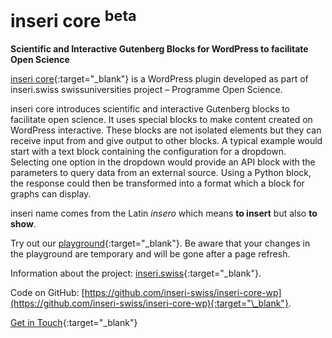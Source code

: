 # inseri core <sup>beta</sub>

**Scientific and Interactive Gutenberg Blocks for WordPress to facilitate Open Science**

[inseri core](https://wordpress.org/plugins/inseri-core/){:target="\_blank"} is a WordPress plugin developed as part of inseri.swiss swissuniversities project – Programme Open Science.

inseri core introduces scientific and interactive Gutenberg blocks to facilitate open science.
It uses special blocks to make content created on WordPress interactive.
These blocks are not isolated elements but they can receive input from and give output to other blocks.
A typical example would start with a text block containing the configuration for a dropdown.
Selecting one option in the dropdown would provide an API block with the parameters to query data from an external source.
Using a Python block, the response could then be transformed into a format which a block for graphs can display.

inseri name comes from the Latin _insero_ which means **to insert** but also **to show**.

Try out our [playground](https://playground.inseri.swiss/){:target="\_blank"}. Be aware that your changes in the playground are temporary and will be gone after a page refresh.

Information about the project: [inseri.swiss](https://inseri.swiss){:target="\_blank"}.

Code on GitHub: [https://github.com/inseri-swiss/inseri-core-wp](https://github.com/inseri-swiss/inseri-core-wp){:target="\_blank"}.

[Get in Touch](https://inseri.swiss/get-in-touch/){:target="\_blank"}
